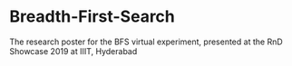# Breadth-First-Search
The research poster for the BFS virtual experiment, presented at the RnD Showcase 2019 at IIIT, Hyderabad 
